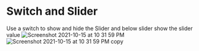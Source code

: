 # Switch and Slider
Use a switch to show and hide the Slider and below slider show the slider value
![Screenshot 2021-10-15 at 10 31 59 PM](https://user-images.githubusercontent.com/65220903/138145045-67708905-73d4-46e7-9c27-b4c8c0b34461.png)
![Screenshot 2021-10-15 at 10 31 59 PM copy](https://user-images.githubusercontent.com/65220903/138145058-c8cee743-7b13-4cac-9dec-a44d409fa8ab.png)
